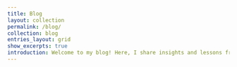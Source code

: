 ```yaml
---
title: Blog
layout: collection
permalink: /blog/
collection: blog
entries_layout: grid
show_excerpts: true
introduction: Welcome to my blog! Here, I share insights and lessons from my career journey. I wanted to create a journal to collect and solidify what I've learned and hopefully spark interest in these topics for others.
---
```

